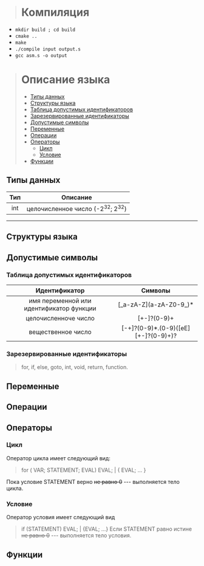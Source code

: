 > # Компиляция
- `mkdir build ; cd build`
- `cmake ..`
- `make`
- `./compile input output.s`
- `gcc asm.s -o output`
> # Описание языка
>  - [Типы данных](#типы-данных)
>  - [Структуры языка](#структуры-языка)
>   - [Таблица допустимых идентификаторов](#таблица-допустимых-идентификаторов)
>    -  [Зарезервированные идентификаторы](#зарезервированные-идентификаторы)
>  - [Допустимые символы](#допустимые-символы)
>  - [Переменные](#переменные)
>  - [Операции](#операции)
>  - [Операторы](#операторы)
> 	 - [Цикл](#цикл)
> 	 - [Условие](#условие)
>  - [Функции](#функции)

## Типы данных

|Тип|Описание|
|:---:|:---:|
|int| целочисленное число (-2<sup>32</sup>; 2<sup>32</sup>) |
---
## Структуры языка
## Допустимые символы
### Таблица допустимых идентификаторов
|Идентификатор| Символы |
|:---:|:---:|
| имя переменной или идентификатор функции | [\_a-zA-Z]\(a-zA-Z0-9\_)* |
| целочисленноче число| [+-]?(0-9)+ |
|вещественное число| [-+]?(0-9)*.(0-9)([eE]\[+-]?(0-9)+)?|
### Зарезервированные идентификаторы
> for, if, else, goto, int, void, return, function.
## Переменные
## Операции
## Операторы
### Цикл
Оператор цикла имеет следующий вид:
> for ( VAR; STATEMENT; EVAL) EVAL; | { EVAL; ... }

Пока условие STATEMENT верно ~~не равно 0~~ --- выполняется тело цикла.
### Условие
Оператор условия имеет следующий вид
> if (STATEMENT) EVAL; | {EVAL; ...}
Если STATEMENT равно истине ~~не равно 0~~ --- выполняется тело условия.

## Функции
